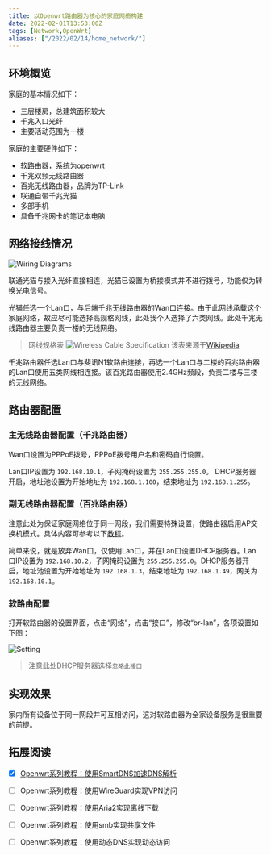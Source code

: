 ```yaml
---
title: 以Openwrt路由器为核心的家庭网络构建
date: 2022-02-01T13:53:00Z
tags: [Network,OpenWrt]
aliases: ["/2022/02/14/home_network/"]
---
```


## 环境概览

家庭的基本情况如下：
- 三层楼房，总建筑面积较大
- 千兆入口光纤
- 主要活动范围为一楼

家庭的主要硬件如下：
- 软路由器，系统为openwrt
- 千兆双频无线路由器
- 百兆无线路由器，品牌为TP-Link
- 联通自带千兆光猫
- 多部手机
- 具备千兆网卡的笔记本电脑

## 网络接线情况

![Wiring Diagrams](https://img.gopic.xyz/network.svg)

联通光猫与接入光纤直接相连，光猫已设置为桥接模式并不进行拨号，功能仅为转换光电信号。

光猫任选一个Lan口，与后端千兆无线路由器的Wan口连接。由于此网线承载这个家庭网络，故应尽可能选择高规格网线，此处我个人选择了六类网线。此处千兆无线路由器主要负责一楼的无线网络。

> 网线规格表
![Wireless Cable Specification](https://img.gopic.xyz/H9fc2a5ff43a4420fb4535275cc0ec828e.png)
> 该表来源于[Wikipedia](https://zh.wikipedia.org/wiki/%E5%8F%8C%E7%BB%9E%E7%BA%BF)

千兆路由器任选Lan口与斐讯N1软路由连接，再选一个Lan口与二楼的百兆路由器的Lan口使用五类网线相连接。该百兆路由器使用2.4GHz频段，负责二楼与三楼的无线网络。

## 路由器配置

### 主无线路由器配置（千兆路由器）

Wan口设置为PPPoE拨号，PPPoE拨号用户名和密码自行设置。

Lan口IP设置为 `192.168.10.1`，子网掩码设置为 `255.255.255.0`。
DHCP服务器开启，地址池设置为开始地址为 `192.168.1.100`，结束地址为 `192.168.1.255`。

### 副无线路由器配置（百兆路由器）

注意此处为保证家庭网络位于同一网段，我们需要特殊设置，使路由器启用AP交换机模式。具体内容可参考以下[教程](https://service.tp-link.com.cn/detail_article_4145.html)。

简单来说，就是放弃Wan口，仅使用Lan口，并在Lan口设置DHCP服务器。Lan口IP设置为 `192.168.10.2`，子网掩码设置为 `255.255.255.0`。DHCP服务器开启，地址池设置为开始地址为 `192.168.1.3`，结束地址为 `192.168.1.49`，网关为 `192.168.10.1`。

### 软路由配置

打开软路由器的设置界面，点击“网络”，点击“接口”，修改“br-lan”，各项设置如下图：

![Setting](https://img.gopic.xyz/H743cc3f6c5ff434280b20d5630250861P.png)

> 注意此处DHCP服务器选择`忽略此接口`

## 实现效果

家内所有设备位于同一网段并可互相访问，这对软路由器为全家设备服务是很重要的前提。

## 拓展阅读

- [x] [Openwrt系列教程：使用SmartDNS加速DNS解析](https://wangshouh.github.io/2022/02/15/smartdns_setting/)

- [ ] Openwrt系列教程：使用WireGuard实现VPN访问

- [ ] Openwrt系列教程：使用Aria2实现离线下载

- [ ] Openwrt系列教程：使用smb实现共享文件

- [ ] Openwrt系列教程：使用动态DNS实现动态访问